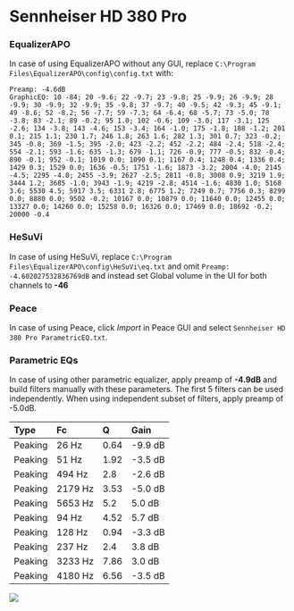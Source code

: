 # Sennheiser HD 380 Pro

### EqualizerAPO
In case of using EqualizerAPO without any GUI, replace `C:\Program Files\EqualizerAPO\config\config.txt`
with:
```
Preamp: -4.6dB
GraphicEQ: 10 -84; 20 -9.6; 22 -9.7; 23 -9.8; 25 -9.9; 26 -9.9; 28 -9.9; 30 -9.9; 32 -9.9; 35 -9.8; 37 -9.7; 40 -9.5; 42 -9.3; 45 -9.1; 49 -8.6; 52 -8.2; 56 -7.7; 59 -7.3; 64 -6.4; 68 -5.7; 73 -5.0; 78 -3.8; 83 -2.1; 89 -0.2; 95 1.0; 102 -0.6; 109 -3.0; 117 -3.1; 125 -2.6; 134 -3.8; 143 -4.6; 153 -3.4; 164 -1.0; 175 -1.8; 188 -1.2; 201 0.1; 215 1.1; 230 1.7; 246 1.8; 263 1.6; 282 1.3; 301 0.7; 323 -0.2; 345 -0.8; 369 -1.5; 395 -2.0; 423 -2.2; 452 -2.2; 484 -2.4; 518 -2.4; 554 -2.1; 593 -1.6; 635 -1.3; 679 -1.1; 726 -0.9; 777 -0.5; 832 -0.4; 890 -0.1; 952 -0.1; 1019 0.0; 1090 0.1; 1167 0.4; 1248 0.4; 1336 0.4; 1429 0.3; 1529 0.0; 1636 -0.5; 1751 -1.6; 1873 -3.2; 2004 -4.0; 2145 -4.5; 2295 -4.0; 2455 -3.9; 2627 -2.5; 2811 -0.8; 3008 0.9; 3219 1.9; 3444 1.2; 3685 -1.0; 3943 -1.9; 4219 -2.8; 4514 -1.6; 4830 1.0; 5168 3.6; 5530 4.5; 5917 3.5; 6331 2.8; 6775 1.2; 7249 0.7; 7756 0.3; 8299 0.0; 8880 0.0; 9502 -0.2; 10167 0.0; 10879 0.0; 11640 0.0; 12455 0.0; 13327 0.0; 14260 0.0; 15258 0.0; 16326 0.0; 17469 0.0; 18692 -0.2; 20000 -0.4
```

### HeSuVi
In case of using HeSuVi, replace `C:\Program Files\EqualizerAPO\config\HeSuVi\eq.txt` and omit `Preamp:
-4.602027532836769dB` and instead set Global volume in the UI for both channels to **-46**

### Peace
In case of using Peace, click *Import* in Peace GUI and select `Sennheiser HD 380 Pro ParametricEQ.txt`.

### Parametric EQs
In case of using other parametric equalizer, apply preamp of **-4.9dB** and build filters manually
with these parameters. The first 5 filters can be used independently.
When using independent subset of filters, apply preamp of -5.0dB.

| Type    | Fc      |    Q | Gain    |
|:--------|:--------|:-----|:--------|
| Peaking | 26 Hz   | 0.64 | -9.9 dB |
| Peaking | 51 Hz   | 1.92 | -3.5 dB |
| Peaking | 494 Hz  | 2.8  | -2.6 dB |
| Peaking | 2179 Hz | 3.53 | -5.0 dB |
| Peaking | 5653 Hz | 5.2  | 5.0 dB  |
| Peaking | 94 Hz   | 4.52 | 5.7 dB  |
| Peaking | 128 Hz  | 0.94 | -3.3 dB |
| Peaking | 237 Hz  | 2.4  | 3.8 dB  |
| Peaking | 3233 Hz | 7.86 | 3.0 dB  |
| Peaking | 4180 Hz | 6.56 | -3.5 dB |

![](https://raw.githubusercontent.com/jaakkopasanen/AutoEq/master/results/innerfidelity/sbaf-serious/Sennheiser%20HD%20380%20Pro/Sennheiser%20HD%20380%20Pro.png)